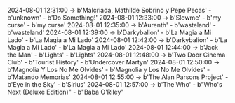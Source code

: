 2024-08-01 12:31:00 -> b'Malcriada, Mathilde Sobrino y Pepe Pecas' - b'unknown' - b'Do Something!'
2024-08-01 12:33:00 -> b'Slowme' - b'my curse' - b'my curse'
2024-08-01 12:35:00 -> b'Aurenth' - b'wasteland' - b'wasteland'
2024-08-01 12:39:00 -> b'Darkybalion' - b'La Magia a Mi Lado' - b'La Magia a Mi Lado'
2024-08-01 12:42:00 -> b'Darkybalion' - b'La Magia a Mi Lado' - b'La Magia a Mi Lado'
2024-08-01 12:44:00 -> b'Jack the Man' - b'Lights' - b'Lights'
2024-08-01 12:48:00 -> b'Two Door Cinema Club' - b'Tourist History' - b'Undercover Martyn'
2024-08-01 12:50:00 -> b'Magnolia Y Los No Me Olvides' - b'Magnolia y Los No Me Olvides' - b'Matando Memorias'
2024-08-01 12:55:00 -> b'The Alan Parsons Project' - b'Eye in the Sky' - b'Sirius'
2024-08-01 12:57:00 -> b'The Who' - b"Who's Next (Deluxe Edition)" - b"Baba O'Riley"
